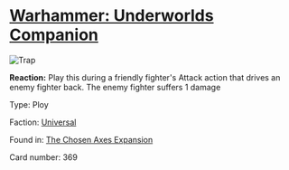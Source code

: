 # [Warhammer: Underworlds Companion](https://guidokessels.github.io/wh-underworlds)

  

![Trap](https://warhammerunderworlds.com/wp-content/uploads/sites/6/2018/02/369_ENG.png)

<b>Reaction:</b> Play this during a friendly fighter's Attack action that drives an enemy fighter back. The enemy fighter suffers 1 damage

Type: Ploy

Faction: [Universal](https://guidokessels.github.io/wh-underworlds/factions/universal.md)

Found in: [The Chosen Axes Expansion](https://guidokessels.github.io/wh-underworlds/locations/the-chosen-axes-expansion.md)

Card number: 369
